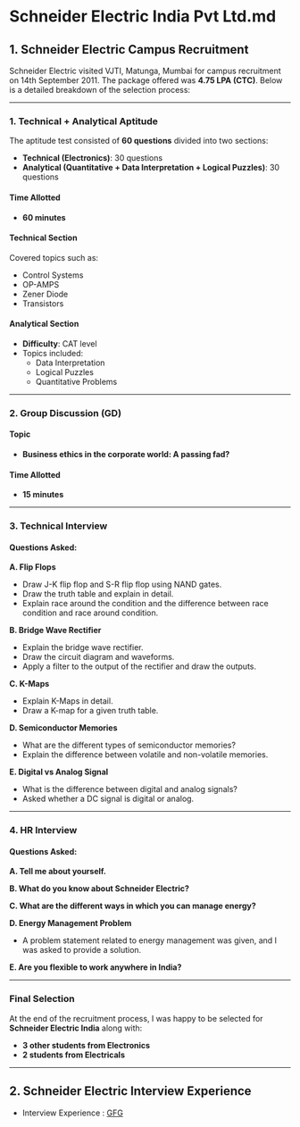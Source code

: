 # Schneider Electric India Pvt Ltd.md


## 1. Schneider Electric Campus Recruitment 

Schneider Electric visited VJTI, Matunga, Mumbai for campus recruitment on 14th September 2011. The package offered was **4.75 LPA (CTC)**. Below is a detailed breakdown of the selection process:

---

### 1. Technical + Analytical Aptitude

The aptitude test consisted of **60 questions** divided into two sections:
- **Technical (Electronics)**: 30 questions
- **Analytical (Quantitative + Data Interpretation + Logical Puzzles)**: 30 questions

#### Time Allotted
- **60 minutes**

#### Technical Section
Covered topics such as:
- Control Systems
- OP-AMPS
- Zener Diode
- Transistors

#### Analytical Section
- **Difficulty**: CAT level
- Topics included:
  - Data Interpretation
  - Logical Puzzles
  - Quantitative Problems

---

### 2. Group Discussion (GD)

#### Topic
- **Business ethics in the corporate world: A passing fad?**

#### Time Allotted
- **15 minutes**

---

### 3. Technical Interview

#### Questions Asked:

**A. Flip Flops**
- Draw J-K flip flop and S-R flip flop using NAND gates.
- Draw the truth table and explain in detail.
- Explain race around the condition and the difference between race condition and race around condition.

**B. Bridge Wave Rectifier**
- Explain the bridge wave rectifier.
- Draw the circuit diagram and waveforms.
- Apply a filter to the output of the rectifier and draw the outputs.

**C. K-Maps**
- Explain K-Maps in detail.
- Draw a K-map for a given truth table.

**D. Semiconductor Memories**
- What are the different types of semiconductor memories?
- Explain the difference between volatile and non-volatile memories.

**E. Digital vs Analog Signal**
- What is the difference between digital and analog signals?
- Asked whether a DC signal is digital or analog.

---

### 4. HR Interview

#### Questions Asked:

**A. Tell me about yourself.**

**B. What do you know about Schneider Electric?**

**C. What are the different ways in which you can manage energy?**

**D. Energy Management Problem**
- A problem statement related to energy management was given, and I was asked to provide a solution.

**E. Are you flexible to work anywhere in India?**

---

### Final Selection

At the end of the recruitment process, I was happy to be selected for **Schneider Electric India** along with:
- **3 other students from Electronics**
- **2 students from Electricals**

---

## 2. Schneider Electric Interview Experience

- Interview Experience : [GFG](https://www.geeksforgeeks.org/schneider-electric-internship-interview-experience/)

